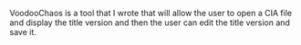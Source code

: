 VoodooChaos is a tool that I wrote that will allow the user to open a CIA file and display the title version and then the user can edit the title version and save it.